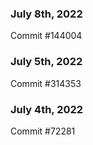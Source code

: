 ### July 8th, 2022

Commit #144004

### July 5th, 2022

Commit #314353


### July 4th, 2022

Commit #72281
